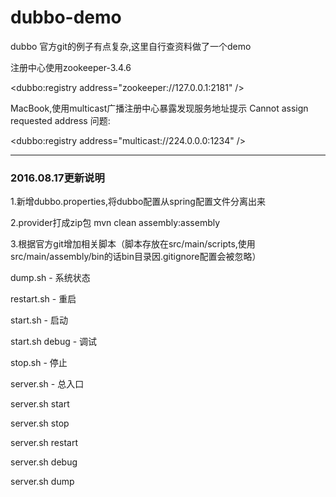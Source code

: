 # dubbo-demo
dubbo 官方git的例子有点复杂,这里自行查资料做了一个demo

注册中心使用zookeeper-3.4.6

&lt;dubbo:registry address="zookeeper://127.0.0.1:2181" /&gt;

MacBook,使用multicast广播注册中心暴露发现服务地址提示 Cannot assign requested address 问题:

&lt;dubbo:registry address="multicast://224.0.0.0:1234" /&gt;

***
### 2016.08.17更新说明
1.新增dubbo.properties,将dubbo配置从spring配置文件分离出来

2.provider打成zip包
mvn clean assembly:assembly

3.根据官方git增加相关脚本（脚本存放在src/main/scripts,使用src/main/assembly/bin的话bin目录因.gitignore配置会被忽略）

dump.sh - 系统状态

restart.sh - 重启

start.sh - 启动

start.sh debug - 调试

stop.sh - 停止

server.sh - 总入口

server.sh start

server.sh stop

server.sh restart

server.sh debug

server.sh dump
